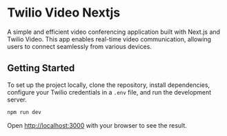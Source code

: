 # Twilio Video Nextjs

A simple and efficient video conferencing application built with Next.js and Twilio Video. This app enables real-time video communication, allowing users to connect seamlessly from various devices.

## Getting Started

To set up the project locally, clone the repository, install dependencies, configure your Twilio credentials in a `.env` file, and run the development server.

```bash
npm run dev
```

Open [http://localhost:3000](http://localhost:3000) with your browser to see the result.
